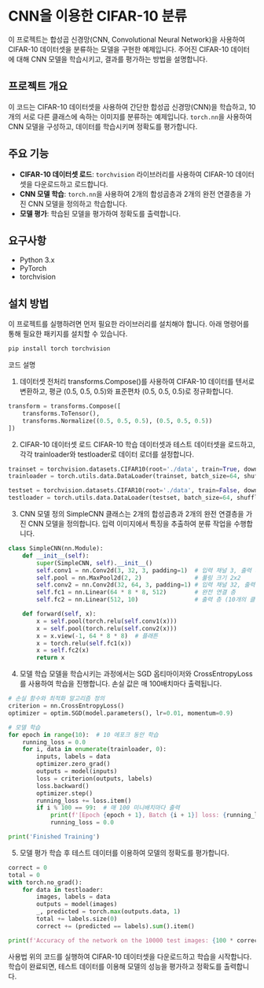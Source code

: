 # CNN을 이용한 CIFAR-10 분류

이 프로젝트는 합성곱 신경망(CNN, Convolutional Neural Network)을 사용하여 CIFAR-10 데이터셋을 분류하는 모델을 구현한 예제입니다. 주어진 CIFAR-10 데이터에 대해 CNN 모델을 학습시키고, 결과를 평가하는 방법을 설명합니다.

## 프로젝트 개요

이 코드는 CIFAR-10 데이터셋을 사용하여 간단한 합성곱 신경망(CNN)을 학습하고, 10개의 서로 다른 클래스에 속하는 이미지를 분류하는 예제입니다. `torch.nn`을 사용하여 CNN 모델을 구성하고, 데이터를 학습시키며 정확도를 평가합니다.

## 주요 기능

- **CIFAR-10 데이터셋 로드**: `torchvision` 라이브러리를 사용하여 CIFAR-10 데이터셋을 다운로드하고 로드합니다.
- **CNN 모델 학습**: `torch.nn`을 사용하여 2개의 합성곱층과 2개의 완전 연결층을 가진 CNN 모델을 정의하고 학습합니다.
- **모델 평가**: 학습된 모델을 평가하여 정확도를 출력합니다.

## 요구사항

- Python 3.x
- PyTorch
- torchvision

## 설치 방법

이 프로젝트를 실행하려면 먼저 필요한 라이브러리를 설치해야 합니다. 아래 명령어를 통해 필요한 패키지를 설치할 수 있습니다.

```bash
pip install torch torchvision
```
코드 설명
1. 데이터셋 전처리
transforms.Compose()를 사용하여 CIFAR-10 데이터를 텐서로 변환하고, 평균 (0.5, 0.5, 0.5)와 표준편차 (0.5, 0.5, 0.5)로 정규화합니다.

```python
transform = transforms.Compose([
    transforms.ToTensor(),
    transforms.Normalize((0.5, 0.5, 0.5), (0.5, 0.5, 0.5))
])
```
2. CIFAR-10 데이터셋 로드
CIFAR-10 학습 데이터셋과 테스트 데이터셋을 로드하고, 각각 trainloader와 testloader로 데이터 로더를 설정합니다.

```python
trainset = torchvision.datasets.CIFAR10(root='./data', train=True, download=True, transform=transform)
trainloader = torch.utils.data.DataLoader(trainset, batch_size=64, shuffle=True)

testset = torchvision.datasets.CIFAR10(root='./data', train=False, download=True, transform=transform)
testloader = torch.utils.data.DataLoader(testset, batch_size=64, shuffle=False)
```
3. CNN 모델 정의
SimpleCNN 클래스는 2개의 합성곱층과 2개의 완전 연결층을 가진 CNN 모델을 정의합니다. 입력 이미지에서 특징을 추출하여 분류 작업을 수행합니다.

```python
class SimpleCNN(nn.Module):
    def __init__(self):
        super(SimpleCNN, self).__init__()
        self.conv1 = nn.Conv2d(3, 32, 3, padding=1)  # 입력 채널 3, 출력 채널 32, 커널 크기 3x3
        self.pool = nn.MaxPool2d(2, 2)               # 풀링 크기 2x2
        self.conv2 = nn.Conv2d(32, 64, 3, padding=1) # 입력 채널 32, 출력 채널 64, 커널 크기 3x3
        self.fc1 = nn.Linear(64 * 8 * 8, 512)        # 완전 연결 층
        self.fc2 = nn.Linear(512, 10)                # 출력 층 (10개의 클래스)

    def forward(self, x):
        x = self.pool(torch.relu(self.conv1(x)))
        x = self.pool(torch.relu(self.conv2(x)))
        x = x.view(-1, 64 * 8 * 8)  # 플래튼
        x = torch.relu(self.fc1(x))
        x = self.fc2(x)
        return x
```
4. 모델 학습
모델을 학습시키는 과정에서는 SGD 옵티마이저와 CrossEntropyLoss를 사용하여 학습을 진행합니다. 손실 값은 매 100배치마다 출력됩니다.

```python
# 손실 함수와 최적화 알고리즘 정의
criterion = nn.CrossEntropyLoss()
optimizer = optim.SGD(model.parameters(), lr=0.01, momentum=0.9)

# 모델 학습
for epoch in range(10):  # 10 에포크 동안 학습
    running_loss = 0.0
    for i, data in enumerate(trainloader, 0):
        inputs, labels = data
        optimizer.zero_grad()
        outputs = model(inputs)
        loss = criterion(outputs, labels)
        loss.backward()
        optimizer.step()
        running_loss += loss.item()
        if i % 100 == 99:  # 매 100 미니배치마다 출력
            print(f'[Epoch {epoch + 1}, Batch {i + 1}] loss: {running_loss / 100:.3f}')
            running_loss = 0.0

print('Finished Training')
```
5. 모델 평가
학습 후 테스트 데이터를 이용하여 모델의 정확도를 평가합니다.

```python
correct = 0
total = 0
with torch.no_grad():
    for data in testloader:
        images, labels = data
        outputs = model(images)
        _, predicted = torch.max(outputs.data, 1)
        total += labels.size(0)
        correct += (predicted == labels).sum().item()

print(f'Accuracy of the network on the 10000 test images: {100 * correct / total:.2f}%')
```
사용법
위의 코드를 실행하여 CIFAR-10 데이터셋을 다운로드하고 학습을 시작합니다.
학습이 완료되면, 테스트 데이터를 이용해 모델의 성능을 평가하고 정확도를 출력합니다.
